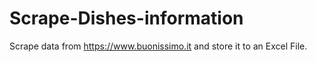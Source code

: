 # Scrape-Dishes-information
Scrape data from https://www.buonissimo.it and store it to an Excel File.
